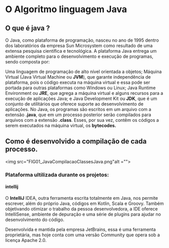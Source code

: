 # O Algoritmo linguagem Java 
## O que é java ?
O Java, como plataforma de programação, nasceu no ano de 1995 dentro dos laboratórios da empresa Sun Microsystem como resultado de uma extensa pesquisa científica e tecnológica. A plataforma Java entrega um ambiente completo para o desenvolvimento e execução de programas, sendo composta por:

Uma linguagem de programação de alto nível orientada a objetos;
Máquina Virtual (Java Virtual Machine ou <b>JVM</b>), que garante independência de plataforma, pois o código executa na máquina virtual e essa pode ser portada para outras plataformas como Windows ou Linux;
Java Runtime Environment ou <b>JRE</b>, que agrega a máquina virtual e alguns recursos para a execução de aplicações Java; e
Java Development Kit ou<b> JDK</b>, que é um conjunto de utilitários que oferece suporte ao desenvolvimento de aplicações.
No Java, os programas são escritos em um arquivo com a extensão <b>.java</b>, que em um processo posterior serão compilados para arquivos com a extensão <b>.class</b>. Esses, por sua vez, contêm os códigos a serem executados na máquina virtual, os <b>bytecodes.</b>

## Como é desenvolvido a compilação de cada processo.

<img src="FIG01_JavaCompilacaoClassesJava.png"alt ="">
### Plataforma ultilizada durante os projetos:

#### intellij

O <b>IntelliJ</b> IDEA, outra ferramenta escrita totalmente em Java, nos permite escrever, além do próprio Java, códigos em Kotlin, Scala e Groovy. Também objetivando otimizar o trabalho da pessoa desenvolvedora, a IDE oferece IntelliSense, ambiente de depuração e uma série de plugins para ajudar no desenvolvimento do código.

Desenvolvida e mantida pela empresa JetBrains, essa é uma ferramenta proprietária, mas hoje conta com uma versão Community que opera sob a licença Apache 2.0.
####

